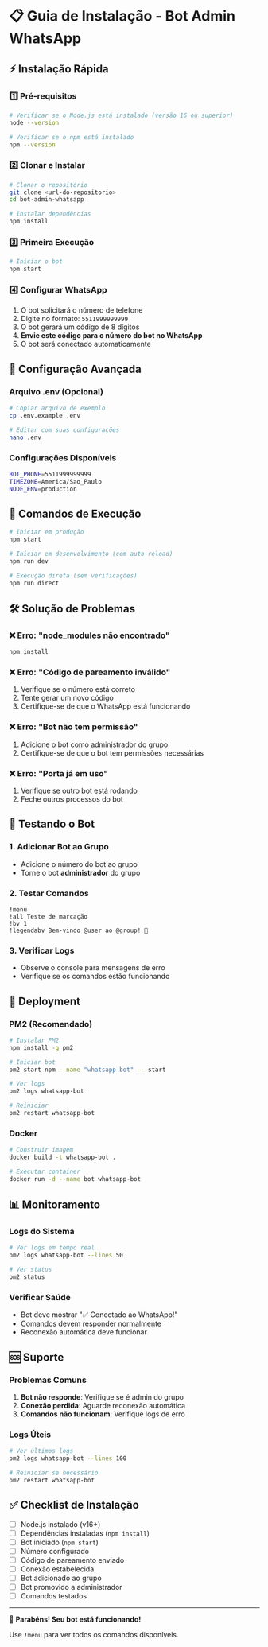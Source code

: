 # 📋 Guia de Instalação - Bot Admin WhatsApp

## ⚡ Instalação Rápida

### 1️⃣ **Pré-requisitos**
```bash
# Verificar se o Node.js está instalado (versão 16 ou superior)
node --version

# Verificar se o npm está instalado
npm --version
```

### 2️⃣ **Clonar e Instalar**
```bash
# Clonar o repositório
git clone <url-do-repositorio>
cd bot-admin-whatsapp

# Instalar dependências
npm install
```

### 3️⃣ **Primeira Execução**
```bash
# Iniciar o bot
npm start
```

### 4️⃣ **Configurar WhatsApp**
1. O bot solicitará o número de telefone
2. Digite no formato: `5511999999999`
3. O bot gerará um código de 8 dígitos
4. **Envie este código para o número do bot no WhatsApp**
5. O bot será conectado automaticamente

## 🔧 Configuração Avançada

### Arquivo .env (Opcional)
```bash
# Copiar arquivo de exemplo
cp .env.example .env

# Editar com suas configurações
nano .env
```

### Configurações Disponíveis
```bash
BOT_PHONE=5511999999999
TIMEZONE=America/Sao_Paulo
NODE_ENV=production
```

## 🚀 Comandos de Execução

```bash
# Iniciar em produção
npm start

# Iniciar em desenvolvimento (com auto-reload)
npm run dev

# Execução direta (sem verificações)
npm run direct
```

## 🛠️ Solução de Problemas

### ❌ Erro: "node_modules não encontrado"
```bash
npm install
```

### ❌ Erro: "Código de pareamento inválido"
1. Verifique se o número está correto
2. Tente gerar um novo código
3. Certifique-se de que o WhatsApp está funcionando

### ❌ Erro: "Bot não tem permissão"
1. Adicione o bot como administrador do grupo
2. Certifique-se de que o bot tem permissões necessárias

### ❌ Erro: "Porta já em uso"
1. Verifique se outro bot está rodando
2. Feche outros processos do bot

## 📱 Testando o Bot

### 1. Adicionar Bot ao Grupo
- Adicione o número do bot ao grupo
- Torne o bot **administrador** do grupo

### 2. Testar Comandos
```
!menu
!all Teste de marcação
!bv 1
!legendabv Bem-vindo @user ao @group! 🎉
```

### 3. Verificar Logs
- Observe o console para mensagens de erro
- Verifique se os comandos estão funcionando

## 🔄 Deployment

### PM2 (Recomendado)
```bash
# Instalar PM2
npm install -g pm2

# Iniciar bot
pm2 start npm --name "whatsapp-bot" -- start

# Ver logs
pm2 logs whatsapp-bot

# Reiniciar
pm2 restart whatsapp-bot
```

### Docker
```bash
# Construir imagem
docker build -t whatsapp-bot .

# Executar container
docker run -d --name bot whatsapp-bot
```

## 📊 Monitoramento

### Logs do Sistema
```bash
# Ver logs em tempo real
pm2 logs whatsapp-bot --lines 50

# Ver status
pm2 status
```

### Verificar Saúde
- Bot deve mostrar "✅ Conectado ao WhatsApp!"
- Comandos devem responder normalmente
- Reconexão automática deve funcionar

## 🆘 Suporte

### Problemas Comuns
1. **Bot não responde**: Verifique se é admin do grupo
2. **Conexão perdida**: Aguarde reconexão automática
3. **Comandos não funcionam**: Verifique logs de erro

### Logs Úteis
```bash
# Ver últimos logs
pm2 logs whatsapp-bot --lines 100

# Reiniciar se necessário
pm2 restart whatsapp-bot
```

## ✅ Checklist de Instalação

- [ ] Node.js instalado (v16+)
- [ ] Dependências instaladas (`npm install`)
- [ ] Bot iniciado (`npm start`)
- [ ] Número configurado
- [ ] Código de pareamento enviado
- [ ] Conexão estabelecida
- [ ] Bot adicionado ao grupo
- [ ] Bot promovido a administrador
- [ ] Comandos testados

---

🎉 **Parabéns! Seu bot está funcionando!**

Use `!menu` para ver todos os comandos disponíveis.